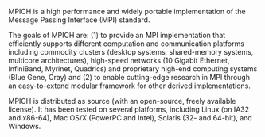 MPICH is a high performance and widely portable implementation of the Message Passing Interface (MPI) standard.

The goals of MPICH are: (1) to provide an MPI implementation that efficiently supports different computation and communication platforms including commodity clusters (desktop systems, shared-memory systems, multicore architectures), high-speed networks (10 Gigabit Ethernet, InfiniBand, Myrinet, Quadrics) and proprietary high-end computing systems (Blue Gene, Cray) and (2) to enable cutting-edge research in MPI through an easy-to-extend modular framework for other derived implementations.

MPICH is distributed as source (with an open-source, freely available license). It has been tested on several platforms, including Linux (on IA32 and x86-64), Mac OS/X (PowerPC and Intel), Solaris (32- and 64-bit), and Windows.
